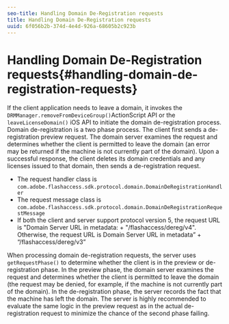 ```yaml
---
seo-title: Handling Domain De-Registration requests
title: Handling Domain De-Registration requests
uuid: 6f056b2b-374d-4e4d-926a-68605b2c923b
---
```


# Handling Domain De-Registration requests{#handling-domain-de-registration-requests}

If the client application needs to leave a domain, it invokes the `DRMManager.removeFromDeviceGroup()`ActionScript API or the `leaveLicenseDomain()` iOS API to initiate the domain de-registration process. Domain de-registration is a two phase process. The client first sends a de-registration preview request. The domain server examines the request and determines whether the client is permitted to leave the domain (an error may be returned if the machine is not currently part of the domain). Upon a successful response, the client deletes its domain credentials and any licenses issued to that domain, then sends a de-registration request.

* The request handler class is `com.adobe.flashaccess.sdk.protocol.domain.DomainDeRegistrationHandler` 
* The request message class is `com.adobe.flashaccess.sdk.protocol.domain.DomainDeRegistrationRequestMessage` 
* If both the client and server support protocol version 5, the request URL is "Domain Server URL in metadata: + "/flashaccess/dereg/v4". Otherwise, the request URL is Domain Server URL in metadata” + “/flashaccess/dereg/v3”

When processing domain de-registration requests, the server uses `getRequestPhase()` to determine whether the client is in the preview or de-registration phase. In the preview phase, the domain server examines the request and determines whether the client is permitted to leave the domain (the request may be denied, for example, if the machine is not currently part of the domain). In the de-registration phase, the server records the fact that the machine has left the domain. The server is highly recommended to evaluate the same logic in the preview request as in the actual de-registration request to minimize the chance of the second phase failing. 
